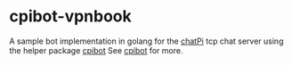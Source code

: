 # cpibot-vpnbook

A sample bot implementation in golang for the [chatPi](https://github.com/aki237/chatPi) tcp chat server using the helper package [cpibot](https://github.com/aki237/cpibot)
See [cpibot](https://github.com/aki237/cpibot) for more.

